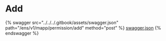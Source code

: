 # Add

{% swagger src="../../../.gitbook/assets/swagger.json" path="/ens/v1/mapp/permission/add" method="post" %}
[swagger.json](../../../.gitbook/assets/swagger.json)
{% endswagger %}
